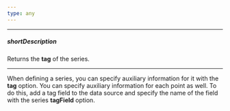 ```yaml
---
type: any
---
```

---
##### shortDescription
Returns the **tag** of the series.

---
When defining a series, you can specify auxiliary information for it with the **tag** option. You can specify auxiliary information for each point as well. To do this, add a tag field to the data source and specify the name of the field with the series **tagField** option.
